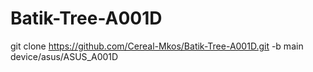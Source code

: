 # Batik-Tree-A001D
git clone https://github.com/Cereal-Mkos/Batik-Tree-A001D.git -b main device/asus/ASUS_A001D
